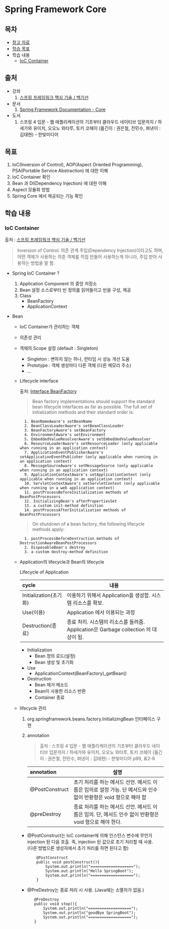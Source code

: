 # Spring Framework Core

## 목차
- [참고 자료](#출처)
- [학습 목표](#목표)
- 학습 내용
    - [IoC Container](#IoC-Container)

## 출처
- 강좌
    1. [스프링 프레임워크 핵심 기술 / 백기선](https://www.inflearn.com/course/spring-framework_core)
- 문서
    1. [Spring Framework Documentation - Core](https://docs.spring.io/spring/docs/current/spring-framework-reference/core.html#spring-core)
- 도서
    1. 스프링 4 입문 - 웹 애플리케이션의 기초부터 클라우드 네이티브 입문까지 / 하세가와 유이치, 오오노 와타루, 토키 코헤이 (옮긴이 : 권은철, 전민수, 펴낸이 : 김태현) - 한빛미디어 

## 목표
1. IoC(Inversion of Control), AOP(Aspect Oriented Programming), PSA(Portable Service Abstraction) 에 대한 이해
1. IoC Container 확인
1. Bean 과 DI(Dependency Injection) 에 대한 이해
1. Aspect 모듈화 방법
1. Spring Core 에서 제공되는 기능 확인


## 학습 내용

### IoC Container
출처 : [스프링 프레임워크 핵심 기술 / 백기선](https://www.inflearn.com/course/spring-framework_core)
> Inversion of Control: 의존 관계 주입(Dependency Injection)이라고도 하며, 어떤 객체가
  사용하는 의존 객체를 직접 만들어 사용하는게 아니라, 주입 받아 사용하는 방법을 말 함.

- Spring IoC Container ?
    1. Application Component 의 중앙 저장소
    1. Bean 설정 소스로부터 빈 정의를 읽어들이고 빈을 구성, 제공
    1. Class
        - BeanFactory
        - ApplicationContext
        
- Bean
    - IoC Container가 관리하는 객체
    - 의존성 관리
    - 객체의 Scope 설정 (default : Singleton)
        - Singleton : 변하지 않는 하나, 런타임 시 성능 개선 도움 
        - Prototype : 객체 생성마다 다른 객체 (다른 메모리 주소)
        - ...
    - Lifecycle interface  
    
        출처: [Interface BeanFactory](https://docs.spring.io/spring-framework/docs/5.0.8.RELEASE/javadoc-api/org/springframework/beans/factory/BeanFactory.html)  
       > Bean factory implementations should support the standard bean lifecycle interfaces as far as possible. The full set of initialization methods and their standard order is:
       
            1. BeanNameAware's setBeanName                                                                                                                                                                                                 
            2. BeanClassLoaderAware's setBeanClassLoader  
            3. BeanFactoryAware's setBeanFactory  
            4. EnvironmentAware's setEnvironment  
            5. EmbeddedValueResolverAware's setEmbeddedValueResolver  
            6. ResourceLoaderAware's setResourceLoader (only applicable when running in an application context)  
            7. ApplicationEventPublisherAware's setApplicationEventPublisher (only applicable when running in an application context)  
            8. MessageSourceAware's setMessageSource (only applicable when running in an application context)  
            9. ApplicationContextAware's setApplicationContext (only applicable when running in an application context)  
            10. ServletContextAware's setServletContext (only applicable when running in a web application context)  
            11. postProcessBeforeInitialization methods of BeanPostProcessors  
            12. InitializingBean's afterPropertiesSet  
            13. a custom init-method definition  
            14. postProcessAfterInitialization methods of BeanPostProcessors  
              
       > On shutdown of a bean factory, the following lifecycle methods apply:  
                                                                                                                                                                                                                                                                                                                                                                                                                                                                                                                                                                                                                                                                                                                                                                                                                                                                                                                                                                                                                                                                                                                                                                                                                                                                                                                                                                                                                                                                                                                                                                                                                                  
            1. postProcessBeforeDestruction methods of DestructionAwareBeanPostProcessors  
            2. DisposableBean's destroy  
            3. a custom destroy-method definition  
 
    - Application의 lifecycle과 Bean의 lifecycle
        
        Lifecycle of Application  
        
        | cycle | 내용 |
        |:---|---|
        | Initialization(초기화) | 이용하기 위해서 Application을 생성함.  시스템 리소스를 확보. |
        | Use(이용) | Application 에서 이용되는 과정 |
        | Destruction(종료) | 종료 처리.  시스템의 리소스를 돌려줌.  Application은 Garbage collection 의 대상이 됨. |
    
        - Initialization
            - Bean 정의 로드(설정)
            - Bean 생성 및 초기화
        - Use
            - ApplicationContext(BeanFactory)_getBean()
        - Destruction
            - Bean 제거 메소드
            - Bean이 사용한 리소스 반환
            - Container 종료

    - lifecycle 관리  
        1. org.springframework.beans.factory.InitializingBean 인터페이스 구현
        1. annotation
            
            > 출처 : 스프링 4 입문 - 웹 애플리케이션의 기초부터 클라우드 네이티브 입문까지 / 하세가와 유이치, 오오노 와타루, 토키 코헤이 (옮긴이 : 권은철, 전민수, 펴낸이 : 김태현) - 한빛미디어 p99, 표2-6
            
            | annotation | 설명 | 
            |:---|---|
            | @PostConstruct | 초기 처리를 하는 메서드 선언. 메서드 이름은 임의로 설정 가능.  단 메서드와 인수 없이 반환형은 void 형으로 해야 함 |
            | @preDestroy | 종료 처리를 하는 메서드 선언. 메서드 이름은 임의.  단, 메서드 인수 없이 반환형은 void 형으로 해야 한다. |
            
        - @PostConstruct는 IoC container에 의해 인스턴스 변수에 무언가 injection 된 다음 호출. 즉, injection 된 값으로 초기 처리할 때 사용.  
        (다른 방법으론 생성자에서 초기 처리를 하면 된다고 함)
            ```
                @PostConstruct
                public void postConstruct(){
                    System.out.println("===================");
                    System.out.println("Hello SpringBoot");
                    System.out.println("===================");
                }
            ```   
        - @PreDestroy는 종료 처리 시 사용. (Java에는 소멸자가 없음.)
            ```
               @PreDestroy
               public void stop(){
                   System.out.println("===================");
                   System.out.println("goodBye SpringBoot");
                   System.out.println("===================");
               }
            ```

       
        
         
        